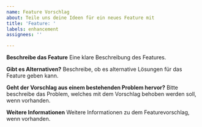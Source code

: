 ```yaml
---
name: Feature Vorschlag
about: Teile uns deine Ideen für ein neues Feature mit
title: 'Feature: '
labels: enhancement
assignees: ''

---
```


**Beschreibe das Feature**
Eine klare Beschreibung des Features.

**Gibt es Alternativen?**
Beschreibe, ob es alternative Lösungen für das Feature geben kann.

**Geht der Vorschlag aus einem bestehenden Problem hervor?**
Bitte beschreibe das Problem, welches mit dem Vorschlag behoben werden soll, wenn vorhanden.

**Weitere Informationen**
Weitere Informationen zu dem Featurevorschlag, wenn vorhanden.
